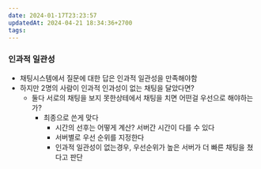 ```yaml
---
date: 2024-01-17T23:23:57
updatedAt: 2024-04-21 18:34:36+2700
tags: 
---
```

### 인과적 일관성
- 채팅시스템에서 질문에 대한 답은 인과적 일관성을 만족해야함
- 하지만 2명의 사람이 인과적 인과성이 없는 채팅을 달았다면?
	- 둘다 서로의 채팅을 보지 못한상테에서 채팅을 치면 어떤걸 우선으로 해야하는가?
		- 최종으로 쓴게 맞다
			- 시간의 선후는 어떻게 계산? 서버간 시간이 다를 수 있다
			- 서버별로 우선 순위를 지정한다
			- 인과적 일관성이 없는경우, 우선순위가 높은 서버가 더 빠른 채팅을 쳤다고 판단